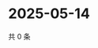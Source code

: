 # 2025-05-14

共 0 条

<!-- BEGIN ZHIHUQUESTIONS -->
<!-- 最后更新时间 Wed May 14 2025 05:10:43 GMT+0800 (China Standard Time) -->

<!-- END ZHIHUQUESTIONS -->
